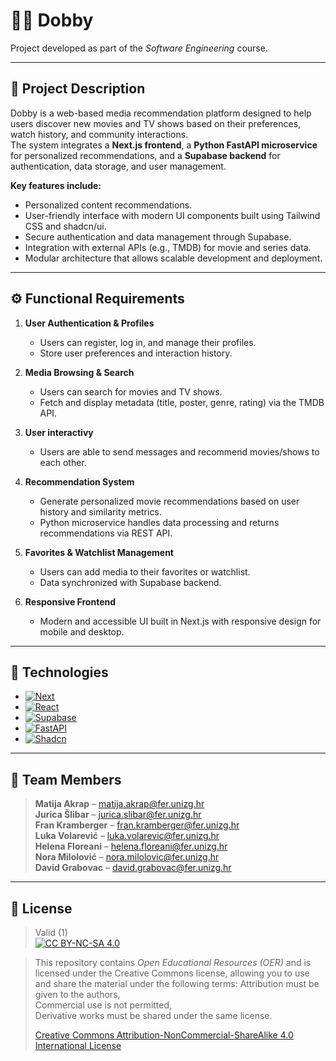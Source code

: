 # 🧙‍♂️ Dobby  
Project developed as part of the *Software Engineering* course.

---

## 📖 Project Description  
Dobby is a web-based media recommendation platform designed to help users discover new movies and TV shows based on their preferences, watch history, and community interactions.  
The system integrates a **Next.js frontend**, a **Python FastAPI microservice** for personalized recommendations, and a **Supabase backend** for authentication, data storage, and user management.

**Key features include:**
- Personalized content recommendations.  
- User-friendly interface with modern UI components built using Tailwind CSS and shadcn/ui.  
- Secure authentication and data management through Supabase.  
- Integration with external APIs (e.g., TMDB) for movie and series data.  
- Modular architecture that allows scalable development and deployment.

---

## ⚙️ Functional Requirements  
1. **User Authentication & Profiles**  
   - Users can register, log in, and manage their profiles.  
   - Store user preferences and interaction history.  

2. **Media Browsing & Search**  
   - Users can search for movies and TV shows.  
   - Fetch and display metadata (title, poster, genre, rating) via the TMDB API.  

3. **User interactivy**  
   - Users are able to send messages and recommend movies/shows to each other.  

     
4. **Recommendation System**  
   - Generate personalized movie recommendations based on user history and similarity metrics.  
   - Python microservice handles data processing and returns recommendations via REST API.  

5. **Favorites & Watchlist Management**  
   - Users can add media to their favorites or watchlist.  
   - Data synchronized with Supabase backend.  

6. **Responsive Frontend**  
   - Modern and accessible UI built in Next.js with responsive design for mobile and desktop.  

---

## 🧰 Technologies  
* [![Next][Next.js]][Next-url]
* [![React][React.js]][React-url]
* [![Supabase][Supabase]][Supabase-url]
* [![FastAPI][FastAPI]][FastAPI-url]
* [![Shadcn][Shadcn]][Shadcn-url]
---

## 👥 Team Members  
> **Matija Akrap** – matija.akrap@fer.unizg.hr  
> **Jurica Šlibar** – jurica.slibar@fer.unizg.hr  
> **Fran Kramberger** – fran.kramberger@fer.unizg.hr  
> **Luka Volarević** – luka.volarevic@fer.unizg.hr  
> **Helena Floreani** – helena.floreani@fer.unizg.hr  
> **Nora Milolović** – nora.milolovic@fer.unizg.hr  
> **David Grabovac** – david.grabovac@fer.unizg.hr  

---

## 📝 License  
> Valid (1)  
> [![CC BY-NC-SA 4.0][cc-by-nc-sa-shield]][cc-by-nc-sa]  

> This repository contains *Open Educational Resources (OER)* and is licensed under the Creative Commons license, allowing you to use and share the material under the following terms:
> Attribution must be given to the authors,  
> Commercial use is not permitted,  
> Derivative works must be shared under the same license.  
>  
> [Creative Commons Attribution-NonCommercial-ShareAlike 4.0 International License][cc-by-nc-sa]




[Next.js]: https://img.shields.io/badge/next.js-000000?style=for-the-badge&logo=nextdotjs&logoColor=white
[Next-url]: https://nextjs.org/
[React.js]: https://img.shields.io/badge/React-20232A?style=for-the-badge&logo=react&logoColor=61DAFB
[React-url]: https://reactjs.org/
[Supabase]: https://img.shields.io/badge/Supabase-3ECF8E?style=for-the-badge&logo=supabase&logoColor=white
[Supabase-url]: https://supabase.com/
[FastAPI]: https://img.shields.io/badge/FastAPI-005571?style=for-the-badge&logo=fastapi
[FastAPI-url]: https://fastapi.tiangolo.com/
[Shadcn]: https://img.shields.io/badge/shadcn%2Fui-000?logo=shadcnui&logoColor=fff&style=for-the-badge
[Shadcn-url]: https://ui.shadcn.com/
[cc-by-nc-sa]: http://creativecommons.org/licenses/by-nc-sa/4.0/  
[cc-by-nc-sa-shield]: https://licensebuttons.net/l/by-nc-sa/4.0/80x15.png
